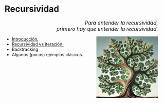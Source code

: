 # Recursividad

<div align=right>

<big>*Para entender la recursividad,<br>primero hay que entender la recursividad.*</big>

</div>

<img src="../../images/arbolFractal.webp" width=40% align=right>

- [Introducción.](introduccion.md)
- [Recursividad vs iteración.](recursividadVsIteracion.md)
- Backtracking
- Algunos (pocos) ejemplos clásicos.

